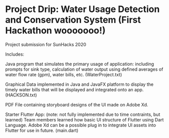 # Project Drip: Water Usage Detection and Conservation System (First Hackathon wooooooo!)
Project submission for SunHacks 2020

Includes:

Java program that simulates the primary usage of application: including prompts for sink type, calculation of water output using defined averages of water flow rate (gpm), water bills, etc. (WaterProject.txt)

Graphical Data implemented in Java and JavaFX platform to display the timely water bills that will be displayed and integrated onto an app. (HACKSON.txt)

PDF File containing storyboard designs of the UI made on Adobe Xd.

Starter Flutter App: (note: not fully implemented due to time contraints, but learned) Team members learned how basic UI structure of Flutter using Dart Language. Adobe Xd can be a possible plug in to integrate UI assets into Flutter for use in future. (main.dart)
